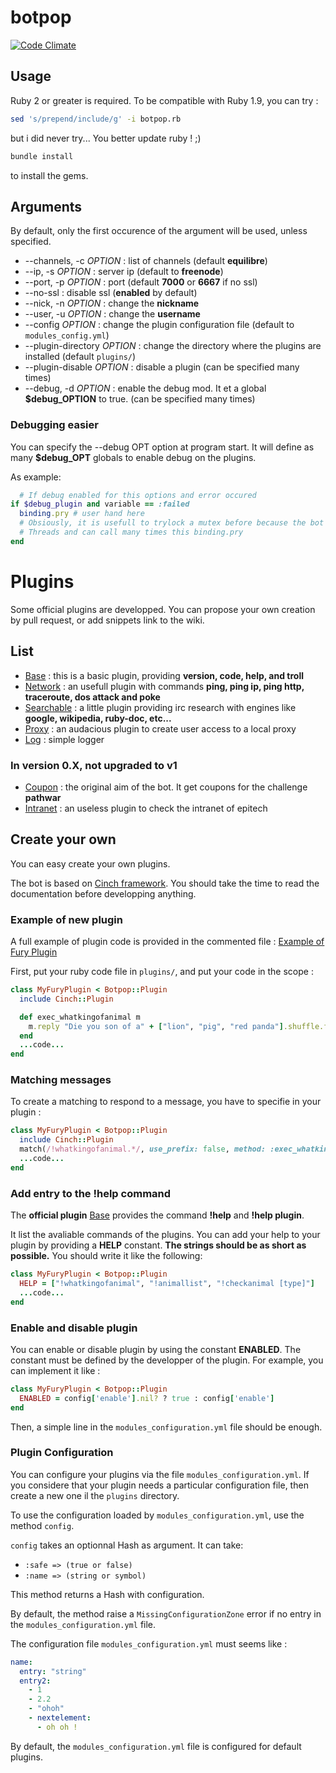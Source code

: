 # botpop
[![Code Climate](https://codeclimate.com/github/pouleta/botpop/badges/gpa.svg)](https://codeclimate.com/github/pouleta/botpop)


## Usage
Ruby 2 or greater is required. To be compatible with Ruby 1.9, you can try :

```bash
sed 's/prepend/include/g' -i botpop.rb
```
but i did never try... You better update ruby ! ;)

```bash
bundle install
```

to install the gems.


## Arguments
By default, only the first occurence of the argument will be used, unless specified.
- --channels, -c _OPTION_ : list of channels (default __equilibre__)
- --ip, -s _OPTION_ : server ip (default to __freenode__)
- --port, -p _OPTION_ : port (default __7000__ or __6667__ if no ssl)
- --no-ssl : disable ssl (__enabled__ by default)
- --nick, -n _OPTION_ : change the __nickname__
- --user, -u _OPTION_ : change the __username__
- --config _OPTION_ : change the plugin configuration file (default to ``modules_config.yml``)
- --plugin-directory _OPTION_ : change the directory where the plugins are installed (default ``plugins/``)
- --plugin-disable _OPTION_ : disable a plugin (can be specified many times)
- --debug, -d _OPTION_ : enable the debug mod. It et a global __$debug_OPTION__ to true. (can be specified many times)


### Debugging easier
You can specify the --debug OPT option at program start.
It will define as many __$debug_OPT__ globals to enable debug on the plugins.

As example:
```ruby
  # If debug enabled for this options and error occured
if $debug_plugin and variable == :failed
  binding.pry # user hand here
  # Obsiously, it is usefull to trylock a mutex before because the bot use
  # Threads and can call many times this binding.pry
end
```



# Plugins
Some official plugins are developped. You can propose your own creation by pull request, or add snippets link to the wiki.

## List
- [Base](https://github.com/pouleta/botpop/blob/master/plugins/base.rb) : this is a basic plugin, providing __version, code, help, and troll__
- [Network](https://github.com/pouleta/botpop/blob/master/plugins/network.rb) : an usefull plugin with commands __ping, ping ip, ping http, traceroute, dos attack and poke__
- [Searchable](https://github.com/pouleta/botpop/blob/master/plugins/searchable.rb) : a little plugin providing irc research with engines like __google, wikipedia, ruby-doc, etc...__
- [Proxy](https://github.com/pouleta/botpop/blob/master/plugins/proxy.rb) : an audacious plugin to create user access to a local proxy
- [Log](https://github.com/pouleta/botpop/blob/master/plugins/log.rb) : simple logger

### In version 0.X, not upgraded to v1
- [Coupon](https://github.com/pouleta/botpop/blob/master/plugins/coupons.rb) : the original aim of the bot. It get coupons for the challenge __pathwar__
- [Intranet](https://github.com/pouleta/botpop/blob/master/plugins/intranet.rb) : an useless plugin to check the intranet of epitech


## Create your own
You can easy create your own plugins.

The bot is based on [Cinch framework](https://github.com/cinchrb/cinch/).
You should take the time to read the documentation before developping anything.


### Example of new plugin
A full example of plugin code is provided in the commented file : [Example of Fury Plugin](https://github.com/pouleta/botpop/blob/master/plugins/example.rb)

First, put your ruby code file in ``plugins/``, and put your code in the scope :
```ruby
class MyFuryPlugin < Botpop::Plugin
  include Cinch::Plugin

  def exec_whatkingofanimal m
    m.reply "Die you son of a" + ["lion", "pig", "red panda"].shuffle.first + " !!"
  end
  ...code...
end
```


### Matching messages
To create a matching to respond to a message, you have to specifie in your plugin :
```ruby
class MyFuryPlugin < Botpop::Plugin
  include Cinch::Plugin
  match(/!whatkingofanimal.*/, use_prefix: false, method: :exec_whatkingofanimal)
  ...code...
end
```


### Add entry to the !help command
The __official plugin__ [Base](https://github.com/pouleta/botpop/blob/master/plugins/base.rb) provides the command __!help__ and __!help plugin__.

It list the avaliable commands of the plugins. You can add your help to your plugin by providing a __HELP__ constant.
__The strings should be as short as possible.__
You should write it like the following:
```ruby
class MyFuryPlugin < Botpop::Plugin
  HELP = ["!whatkingofanimal", "!animallist", "!checkanimal [type]"]
  ...code...
end
```


### Enable and disable plugin
You can enable or disable plugin by using the constant __ENABLED__.
The constant must be defined by the developper of the plugin.
For example, you can implement it like :
```ruby
class MyFuryPlugin < Botpop::Plugin
  ENABLED = config['enable'].nil? ? true : config['enable']
end
```

Then, a simple line in the ``modules_configuration.yml`` file should be enough.


### Plugin Configuration
You can configure your plugins via the file ``modules_configuration.yml``.
If you considere that your plugin needs a particular configuration file, then create a new one il the ``plugins`` directory.

To use the configuration loaded by ``modules_configuration.yml``, use the method ``config``.

``config`` takes an optionnal Hash as argument. It can take:

- ``:safe => (true or false)``
- ``:name => (string or symbol)``

This method returns a Hash with configuration.

By default, the method raise a ``MissingConfigurationZone`` error if no entry in the ``modules_configuration.yml`` file.

The configuration file ``modules_configuration.yml`` must seems like :
```yaml
name:
  entry: "string"
  entry2:
    - 1
    - 2.2
	- "ohoh"
	- nextelement:
	  - oh oh !
```

By default, the ``modules_configuration.yml`` file is configured for default plugins.
